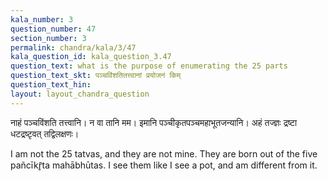 ```yaml
---
kala_number: 3
question_number: 47
section_number: 3
permalink: chandra/kala/3/47
kala_question_id: kala_question_3.47
question_text: what is the purpose of enumerating the 25 parts
question_text_skt: पञ्चविंशतितत्त्वानां प्रयोजनं किम्
question_text_hin: 
layout: layout_chandra_question
---
```


<!-- skt-start -->
नाहं पञ्चविंशति तत्त्वानि। न वा तानि मम। इमानि पञ्चीकृतपञ्चमहाभूतजन्यानि। अहं तज्ज्ञः द्रष्टा धटद्रष्टृवत् तद्विलक्षणः।
<!-- skt-end -->

<!-- eng-start -->
I am not the 25 tatvas, and they are not mine. They are born out of the five pañcīkr̥̄ta mahābhūtas. I see them like I see a pot, and am different from it. 
<!-- eng-end -->

